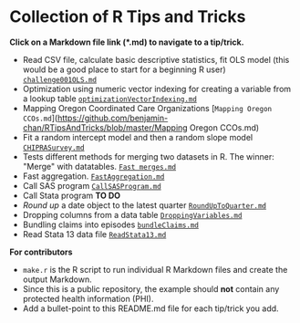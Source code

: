 # Collection of R Tips and Tricks

**Click on a Markdown file link (*.md) to navigate to a tip/trick.**

* Read CSV file, calculate basic descriptive statistics, fit OLS model (this would be a good place to start for a beginning R user) [`challenge001OLS.md`](https://github.com/benjamin-chan/RTipsAndTricks/blob/master/challenge001OLS.md)
* Optimization using numeric vector indexing for creating a variable from a lookup table [`optimizationVectorIndexing.md`](https://github.com/benjamin-chan/RTipsAndTricks/blob/master/optimizationVectorIndexing.md)
* Mapping Oregon Coordinated Care Organizations [`Mapping Oregon CCOs.md`](https://github.com/benjamin-chan/RTipsAndTricks/blob/master/Mapping Oregon CCOs.md)
* Fit a random intercept model and then a random slope model [`CHIPRASurvey.md`](https://github.com/benjamin-chan/RTipsAndTricks/blob/master/CHIPRASurvey.md)
* Tests different methods for merging two datasets in R. The winner: "Merge" with datatables. [`Fast merges.md`](https://github.com/benjamin-chan/RTipsAndTricks/blob/master/Fast%20merges.md)
* Fast aggregation. [`FastAggregation.md`](https://github.com/benjamin-chan/RTipsAndTricks/blob/master/FastAggregation.md)
* Call SAS program [`CallSASProgram.md`](https://github.com/benjamin-chan/RTipsAndTricks/blob/master/CallSASProgram.md)
* Call Stata program **TO DO**
* *Round up* a date object to the latest quarter [`RoundUpToQuarter.md`](https://github.com/benjamin-chan/RTipsAndTricks/blob/master/RoundUpToQuarter.md)
* Dropping columns from a data table [`DroppingVariables.md`](https://github.com/benjamin-chan/RTipsAndTricks/blob/master/DroppingVariables.md)
* Bundling claims into episodes [`bundleClaims.md`](https://github.com/benjamin-chan/RTipsAndTricks/blob/master/bundleClaims.md)
* Read Stata 13 data file [`ReadStata13.md`](https://github.com/benjamin-chan/RTipsAndTricks/blob/master/ReadStata13.md)


**For contributors**

* `make.r` is the R script to run individual R Markdown files and create the output Markdown.
* Since this is a public repository, the example should **not** contain any protected health information (PHI).
* Add a bullet-point to this README.md file for each tip/trick you add.
